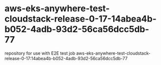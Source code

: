 # aws-eks-anywhere-test-cloudstack-release-0-17-14abea4b-b052-4adb-93d2-56ca56dcc5db-77
repository for use with E2E test job aws-eks-anywhere-test-cloudstack-release-0-17:14abea4b-b052-4adb-93d2-56ca56dcc5db-77
